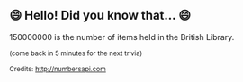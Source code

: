 ## 😄 Hello! Did you know that... 😄
150000000 is the number of items held in the British Library.

<sup>(come back in 5 minutes for the next trivia)</sup>


<sup>Credits: http://numbersapi.com</sup>
